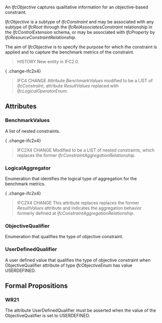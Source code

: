 An _IfcObjective_ captures qualitative information for an objective-based constraint.

<!-- end of short definition -->


_IfcObjective_ is a subtype of _IfcConstraint_ and may be associated with any subtype of _IfcRoot_ through the _IfcRelAssociatesConstraint_ relationship in the _IfcControlExtension_ schema, or may be associated with _IfcProperty_ by _IfcResourceConstraintRelationship_.

The aim of _IfcObjective_ is to specify the purpose for which the constraint is applied and to capture the benchmark metrics of the constraint.

> HISTORY New entity in IFC2.0.

{ .change-ifc2x4}
> IFC4 CHANGE Attribute _BenchmarkValues_ modified to be a LIST of _IfcConstraint_, attribute _ResultValues_ replaced with _IfcLogicalOperatorEnum_.

## Attributes

### BenchmarkValues
A list of nested constraints.

{ .change-ifc2x4}
> IFC2X4 CHANGE Modified to be a LIST of nested constraints, which replaces the former _IfcConstraintAggregationRelationship_.

### LogicalAggregator
Enumeration that identifies the logical type of aggregation for the benchmark metrics.

{ .change-ifc2x4}
> IFC2X4 CHANGE This attribute replaces replaces the former _ResultValues_ attribute and indicates the aggregation behavior formerly defined at _IfcConstraintAggregationRelationship_.

### ObjectiveQualifier
Enumeration that qualifies the type of objective constraint.

### UserDefinedQualifier
A user defined value that qualifies the type of objective constraint when ObjectiveQualifier attribute of type _IfcObjectiveEnum_ has value USERDEFINED.

## Formal Propositions

### WR21
The attribute UserDefinedQualifier must be asserted when the value of the ObjectiveQualifier is set to USERDEFINED.
